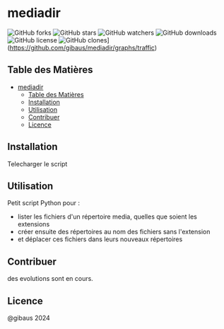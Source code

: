 # mediadir

![GitHub forks](https://img.shields.io/github/forks/gibaus/mediadir?style=social)
![GitHub stars](https://img.shields.io/github/stars/gibaus/mediadir?style=social)
![GitHub watchers](https://img.shields.io/github/watchers/gibaus/mediadir?style=social)
![GitHub downloads](https://img.shields.io/github/downloads/gibaus/mediadir/total)
![GitHub license](https://img.shields.io/github/license/gibaus/mediadir)
![GitHub clones](https://img.shields.io/badge/Clones-Statistiques-brightgreen)](https://github.com/gibaus/mediadir/graphs/traffic)

## Table des Matières

- [mediadir](#mediadir)
  - [Table des Matières](#table-des-matières)
  - [Installation](#installation)
  - [Utilisation](#utilisation)
  - [Contribuer](#contribuer)
  - [Licence](#licence)

## Installation

Telecharger le script

## Utilisation

Petit script Python pour :
- lister les fichiers d'un répertoire media, quelles que soient les extensions
- créer ensuite des répertoires au nom des fichiers sans l'extension
- et déplacer ces fichiers dans leurs nouveaux répertoires

## Contribuer

des evolutions sont en cours.

## Licence

@gibaus  2024